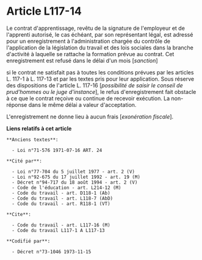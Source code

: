 # Article L117-14

Le contrat d'apprentissage, revêtu de la signature de l'employeur et de l'apprenti autorisé, le cas échéant, par son
représentant légal, est adressé pour un enregistrement à l'administration chargée du contrôle de l'application de la
législation du travail et des lois sociales dans la branche d'activité à laquelle se rattache la formation prévue au contrat.
Cet enregistrement est refusé dans le délai d'un mois [*sanction*]

si le contrat ne satisfait pas à toutes les conditions prévues par les articles L. 117-1 à L. 117-13 et par les textes pris
pour leur application. Sous réserve des dispositions de l'article L. 117-16 [*possibilité de saisir le conseil de prud'hommes
ou le juge d'instance*], le refus d'enregistrement fait obstacle à ce que le contrat reçoive ou continue de recevoir
exécution. La non-réponse dans le même délai a valeur d'acceptation.

L'enregistrement ne donne lieu à aucun frais [*exonération fiscale*].

**Liens relatifs à cet article**

	**Anciens textes**:

	  - Loi n°71-576 1971-07-16 ART. 24

	**Cité par**:

	  - Loi n°77-704 du 5 juillet 1977 - art. 2 (V)
	  - Loi n°92-675 du 17 juillet 1992 - art. 19 (M)
	  - Décret n°94-717 du 18 août 1994 - art. 2 (V)
	  - Code de l'éducation - art. L214-12 (M)
	  - Code du travail - art. D118-1 (Ab)
	  - Code du travail - art. L118-7 (AbD)
	  - Code du travail - art. R118-1 (VT)

	**Cite**:

	  - Code du travail - art. L117-16 (M)
	  - Code du travail L117-1 A L117-13

	**Codifié par**:

	  - Décret n°73-1046 1973-11-15
